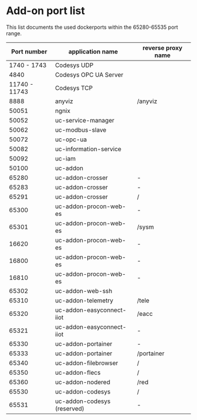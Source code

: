 # Add-on port list
This list documents the used dockerports within the 65280-65535 port range. 

| Port number | application name           | reverse proxy name |
|-------------|----------------------------|--------------------|
|  1740 - 1743| Codesys UDP                |                    |
|  4840       | Codesys OPC UA Server      |                    |
|  11740 - 11743| Codesys TCP              |                    |
|  8888       | anyviz                     | /anyviz		    |
| 50051       | ngnix                      |			        |
| 50052       | uc-service-manager         |			        |
| 50062       | uc-modbus-slave            |			        |
| 50072       | uc-opc-ua                  |			        |
| 50082       | uc-information-service     |			        |
| 50092       | uc-iam                     |			        |
| 50100       | uc-addon                   |			        |
| 65280       | uc-addon-crosser           | -                  |
| 65283       | uc-addon-crosser           | -                  |
| 65291       | uc-addon-crosser           | /                  |
| 65300       | uc-addon-procon-web-es     | -			            |
| 65301       | uc-addon-procon-web-es     | /sysm		          |
| 16620       | uc-addon-procon-web-es     | -		              |
| 16800       | uc-addon-procon-web-es     | -		              |
| 16810       | uc-addon-procon-web-es     | -		              |
| 65302       | uc-addon-web-ssh           |                    |
| 65310       | uc-addon-telemetry         | /tele		          |
| 65320       | uc-addon-easyconnect-iiot  | /eacc		          |
| 65321       | uc-addon-easyconnect-iiot  | -		              |
| 65330       | uc-addon-portainer         | -                  |
| 65333       | uc-addon-portainer         | /portainer         |
| 65340       | uc-addon-filebrowser       | /                  |
| 65350       | uc-addon-flecs             | /		              |
| 65360       | uc-addon-nodered           | /red               |
| 65530       | uc-addon-codesys           | /                  |
| 65531       | uc-addon-codesys (reserved)| -                  |
